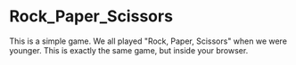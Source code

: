 # Rock_Paper_Scissors
This is a simple game. We all played "Rock, Paper, Scissors" when we were younger. This is exactly the same game, but inside your browser.
